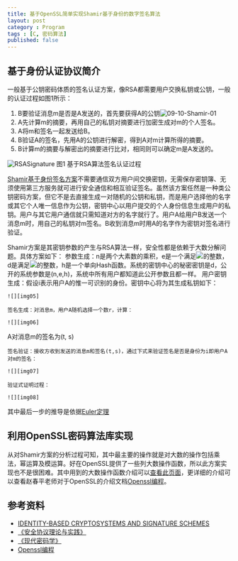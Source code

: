 ```yaml
---
title: 基于OpenSSL简单实现Shamir基于身份的数字签名算法
layout: post
category : Program
tags : [C, 密码算法]
published: false
---
```


## 基于身份认证协议简介

一般基于公钥密码体质的签名认证方案，像RSA都需要用户交换私钥或公钥，一般的认证过程如图1所示：

1. B要验证消息m是否是A发送的，首先要获得A的公钥![09-10-Shamir-01][img01]
2. A先计算m的摘要，再用自己的私钥对摘要进行加密生成对m的个人签名。
3. A将m和签名一起发送给B。
4. B验证A的签名，先用A的公钥进行解密，得到A对m计算所得的摘要。
5. B计算m的摘要与解密出的摘要进行比对，相同则可以确定m是A发送的。

![RSASignature][img02]
图1 基于RSA算法签名认证过程

[Shamir基于身份签名方案][1]不需要通信双方用户间交换密钥，无需保存密钥簿、无须使用第三方服务就可进行安全通信和相互验证签名。虽然该方案任然是一种类公钥密码方案，但它不是去直接生成一对随机的公钥和私钥，而是用户选择他的名字或其它个人唯一信息作为公钥，密钥中心以用户提交的个人身份信息生成用户的私钥。用户与其它用户通信就只需知道对方的名字就行了。用户A给用户B发送一个消息m时，用自己的私钥对m签名。B收到消息m时用A的名字作为密钥对签名进行验证。

Shamir方案是其密钥参数的产生与RSA算法一样，安全性都是依赖于大数分解问题。具体方案如下：
    参数生成：n是两个大素数的乘积，e是一个满足![][img03]的整数，d是满足![][img04]的整数，h是一个单向Hash函数。系统的密钥中心的秘密密钥是d，公开的系统参数是(n,e,h)，系统中所有用户都知道此公开参数且都一样。
    用户密钥生成：假设i表示用户A的惟一可识别的身份。密钥中心将为其生成私钥如下：
    
    ![][img05]

    签名生成：对消息m，用户A随机选择一个数r，计算：
	
    ![][img06]

A对消息m的签名为(t, s)

    签名验证：接收方收到发送的消息m和签名(t,s)，通过下式来验证签名是否是身份为i即用户A对m的签名：
 
 	![][img07]

    验证式证明过程：

	![][img08]

其中最后一步的推导是依据[Euler定理](http://en.wikipedia.org/wiki/Euler_theorem)

## 利用OpenSSL密码算法库实现

从对Shamir方案的分析过程可知，其中最主要的操作就是对大数的操作包括乘法，幂运算及模运算。好在OpenSSL提供了一些列大数操作函数，所以此方案实现也不是很困难。其中用到的大数操作函数介绍可以[查看此页面](http://linux.die.net/man/3/bn_mod_exp)，更详细的介绍可以查看赵春平老师对于OpenSSL的介绍文档[Openssl编程][2]。

## 参考资料

* [IDENTITY-BASED  CRYPTOSYSTEMS  AND  SIGNATURE  SCHEMES][1]
* [《安全协议理论与实践》](http://book.douban.com/subject/5502860/)
* [《现代密码学》](http://book.douban.com/subject/2057795/)
* [Openssl编程][2]

[1]:http://www.springerlink.com/content/6a7k794f4eprhah3/fulltext.pdf?MUD=MP
[2]:http://pan.baidu.com/share/link?shareid=30835&uk=84790286
[img01]:http://pic.yupoo.com/ljhero/CfWqMUzk/93bDv.png
[img02]:http://pic.yupoo.com/ljhero/CfWuQRfD/yokIw.png
[img03]:http://pic.yupoo.com/ljhero/CfWqMXq5/TQwaV.png
[img04]:http://pic.yupoo.com/ljhero/CfWtlflz/PvtLv.png
[img05]:http://pic.yupoo.com/ljhero/CfWqMZ9y/XpP4o.png
[img06]:http://pic.yupoo.com/ljhero/CfWqMZYD/gOblC.png
[img07]:http://pic.yupoo.com/ljhero/CfWtlhUj/eLsWo.png
[img08]:http://pic.yupoo.com/ljhero/CfWtlhUj/eLsWo.png